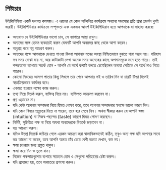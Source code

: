 ## শিষ্টাচার 

উইকিপিডিয়া একটি দলগত কমযজ্ঞ। এ ধরনের যে কোন সম্মিলিত কার্যক্রমে অন্যান্য সদস্যের প্রতি শ্রদ্ধা প্রদর্শন খুবই জরুরী। উইকিপিডিয়ায় কার্যক্রমে সম্পৃক্ততা এবং একজন আদর্শ উইকিপিডিয়ান হতে আপনাকে যা সাহায্য করবেঃ

- অন্যরাও যে উইকিপিডিয়ার ভালো চান, সে ব্যাপারে আস্থা রাখুন। 
- অন্যদের সঙ্গে তেমন ব্যবহারই করুন যেমনটি আপনি অন্যদের কাছ থেকে আশা করেন। 
- অনুগ্রহ করে নম্র আচরণ করুন। 
- অন্যদের পক্ষে আপনাকে দেখতে পাওয়া কিংবা আপনার মনের অবস্থা নিশ্চিতভাবে বুঝতে পারা সম্ভব নয়। পরিহাস সব সময় বোঝা যায় না, আর কাটাকাটা লেখা অনেক সময় অনেকের কাছে অপমানসূচক মনে হতে পারে। তাই শব্দচয়নের ব্যাপারে সতর্ক হোন - আপনি যে অর্থে কথাটি বলতে চেযেছিলেন অন্যরা সেটিকে সে অর্থে নাও নিতে পারেন। 
- কোনো নিবন্ধের আলাপ পাতায় কিছু লিখলে তার শেষে আপনার সই ও তারিখ দিন যা চারটি টিল্ডা দিলেই স্বয়ংক্রিয়ভাবে কার্যকর হবে। 
- একমত হওয়ার লক্ষ্যে কাজ করুন। 
- তথ্য নিয়ে বিতর্ক করুন, ব্যক্তিত্ব নিয়ে নয়। ব্যক্তিগত আক্রমণ করবেন না। 
- প্রশ্ন এড়াবেন না। 
- যদি কেউ আপনার সম্পাদনা নিয়ে দ্বিমত পোষণ করে, তবে আপনার সম্পাদনার স্বপক্ষে ভালো কারণ দিন। 
- যদি কোন বিষয়ে প্রত্যুত্তর দিতে না পারেন, তবে হার মেনে নিন। অথবা স্বীকার করুন যে আপনি স্বজ্ঞা (intuition) বা নিজস্ব পছন্দের (taste) কারণে দ্বিমত পোষণ করছেন। 
- নির্দিষ্ট, সুচিন্তিত পক্ষ না নিয়ে অযথা অন্যদেরকে বিতর্কে জড়াবেন না। 
- ভদ্র আচরণ করুন। 
- যদিও উত্তপ্ত বিতর্কে জড়িয়ে গেলে এরকম আচরণ করা স্বাভাবিকভাবেই কঠিন, তবুও অন্য পক্ষ যদি আপনার সাথে ভদ্র আচরণ না করেন, তবে আপনি অন্তত তাঁর চেয়ে বেশী ভদ্রতা দেখান, কম নয়। 
- ক্ষমা চাওয়ার জন্য প্রস্তুত থাকুন। 
- ক্ষমা করে দিন ও ভুলে যান। 
- নিজের পক্ষপাতগুলোর ব্যপারে সচেতন হোন ও সেগুলো পরিহারের চেষ্টা করুন। 
- যদি প্রযোজ্য হয়, তবে অকাতরে প্রশংসা করুন।